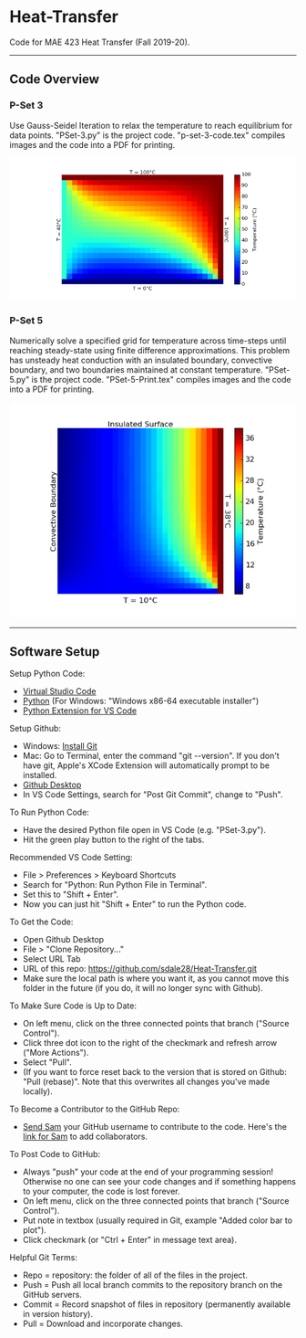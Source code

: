 # Heat-Transfer
Code for MAE 423 Heat Transfer (Fall 2019-20). 
***

## Code Overview

### P-Set 3
Use Gauss-Seidel Iteration to relax the temperature to reach equilibrium for data points. "PSet-3.p<i></i>y" is the project code. "p-set-3-code.tex" compiles images and the code into a PDF for printing.

<p align="center">
<img alt="PSet-3 Final Image" src="https://raw.githubusercontent.com/sdale28/Heat-Transfer/master/Problem-Set-3/images/pset-3-figure-3-final.png">
</p>

### P-Set 5
Numerically solve a specified grid for temperature across time-steps until reaching steady-state using finite difference approximations. This problem has unsteady heat conduction with an insulated boundary, convective boundary, and two boundaries maintained at constant temperature. 
"PSet-5.p<i></i>y" is the project code. "PSet-5-Print.tex" compiles images and the code into a PDF for printing.

<p align="center">
<img alt="PSet-5 Final Image" src="https://raw.githubusercontent.com/sdale28/Heat-Transfer/master/Problem-Set-5/images/Problem-Set-5-Figure-5.png">
</p>

---
## Software Setup
Setup Python Code: 
- [Virtual Studio Code][3]
- [Python][4] (For Windows: "Windows x86-64 executable installer")
- [Python Extension for VS Code][5]

Setup Github:
- Windows: [Install Git][1]
- Mac: Go to Terminal, enter the command "git --version". If you don't have git, Apple's XCode Extension will automatically prompt to be installed. 
- [Github Desktop][2]
- In VS Code Settings, search for "Post Git Commit", change to "Push".

To Run Python Code:
- Have the desired Python file open in VS Code (e.g. "PSet-3.py").
- Hit the green play button to the right of the tabs.

Recommended VS Code Setting:
- File > Preferences > Keyboard Shortcuts
- Search for "Python: Run Python File in Terminal".
- Set this to "Shift + Enter".
- Now you can just hit "Shift + Enter" to run the Python code.

To Get the Code:
- Open Github Desktop
- File > "Clone Repository..."
- Select URL Tab
- URL of this repo: https://github.com/sdale28/Heat-Transfer.git
- Make sure the local path is where you want it, as you cannot move this folder in the future (if you do, it will no longer sync with Github). 

To Make Sure Code is Up to Date:
- On left menu, click on the three connected points that branch ("Source Control"). 
- Click three dot icon to the right of the checkmark and refresh arrow ("More Actions").
- Select "Pull". 
- (If you want to force reset back to the version that is stored on Github: "Pull (rebase)". Note that this overwrites all changes you've made locally). 

To Become a Contributor to the GitHub Repo:
- [Send Sam][6] your GitHub username to contribute to the code. Here's the [link for Sam][7] to add collaborators.

To Post Code to GitHub: 
 - Always "push" your code at the end of your programming session! Otherwise no one can see your code changes and if something happens to your computer, the code is lost forever.
- On left menu, click on the three connected points that branch ("Source Control"). 
- Put note in textbox (usually required in Git, example "Added color bar to plot"). 
- Click checkmark (or "Ctrl + Enter" in message text area). 

Helpful Git Terms:
 - Repo = repository: the folder of all of the files in the project.
 - Push = Push all local branch commits to the repository branch on the GitHub servers.
 - Commit = Record snapshot of files in repository (permanently available in version history). 
 - Pull = Download and incorporate changes.

[1]:https://git-scm.com/download/win
[2]:https://desktop.github.com/
[3]:https://code.visualstudio.com/
[4]:https://www.python.org/downloads/
[5]:https://marketplace.visualstudio.com/items?itemName=ms-python.python
[6]:mailto:sdale@princeton.edu
[7]:https://github.com/sdale28/Heat-Transfer/settings/collaboration